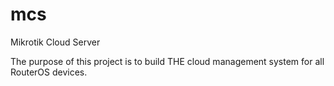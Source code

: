 # mcs
Mikrotik Cloud Server

The purpose of this project is to build THE cloud management system for all RouterOS devices.
